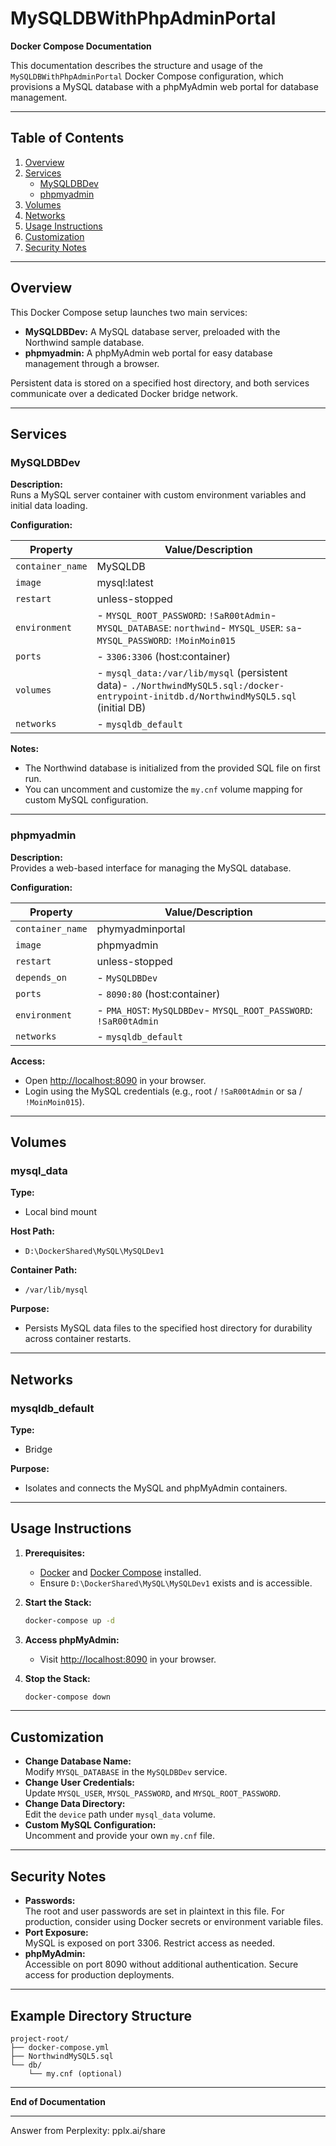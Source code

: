 # MySQLDBWithPhpAdminPortal  
**Docker Compose Documentation**

This documentation describes the structure and usage of the `MySQLDBWithPhpAdminPortal` Docker Compose configuration, which provisions a MySQL database with a phpMyAdmin web portal for database management.

---

## Table of Contents

1. [Overview](#overview)
2. [Services](#services)
    - [MySQLDBDev](#mysqldbdev)
    - [phpmyadmin](#phpmyadmin)
3. [Volumes](#volumes)
4. [Networks](#networks)
5. [Usage Instructions](#usage-instructions)
6. [Customization](#customization)
7. [Security Notes](#security-notes)

---

## Overview

This Docker Compose setup launches two main services:

- **MySQLDBDev:** A MySQL database server, preloaded with the Northwind sample database.
- **phpmyadmin:** A phpMyAdmin web portal for easy database management through a browser.

Persistent data is stored on a specified host directory, and both services communicate over a dedicated Docker bridge network.

---

## Services

### MySQLDBDev

**Description:**  
Runs a MySQL server container with custom environment variables and initial data loading.

**Configuration:**

| Property             | Value/Description                                   |
|----------------------|-----------------------------------------------------|
| `container_name`     | MySQLDB                                             |
| `image`              | mysql:latest                                        |
| `restart`            | unless-stopped                                      |
| `environment`        | - `MYSQL_ROOT_PASSWORD`: `!SaR00tAdmin`- `MYSQL_DATABASE`: `northwind`- `MYSQL_USER`: `sa`- `MYSQL_PASSWORD`: `!MoinMoin015` |
| `ports`              | - `3306:3306` (host:container)                      |
| `volumes`            | - `mysql_data:/var/lib/mysql` (persistent data)- `./NorthwindMySQL5.sql:/docker-entrypoint-initdb.d/NorthwindMySQL5.sql` (initial DB) |
| `networks`           | - `mysqldb_default`                                 |

**Notes:**
- The Northwind database is initialized from the provided SQL file on first run.
- You can uncomment and customize the `my.cnf` volume mapping for custom MySQL configuration.

---

### phpmyadmin

**Description:**  
Provides a web-based interface for managing the MySQL database.

**Configuration:**

| Property             | Value/Description                                   |
|----------------------|-----------------------------------------------------|
| `container_name`     | phymyadminportal                                    |
| `image`              | phpmyadmin                                          |
| `restart`            | unless-stopped                                      |
| `depends_on`         | - `MySQLDBDev`                                      |
| `ports`              | - `8090:80` (host:container)                        |
| `environment`        | - `PMA_HOST`: `MySQLDBDev`- `MYSQL_ROOT_PASSWORD`: `!SaR00tAdmin` |
| `networks`           | - `mysqldb_default`                                 |

**Access:**  
- Open [http://localhost:8090](http://localhost:8090) in your browser.
- Login using the MySQL credentials (e.g., root / `!SaR00tAdmin` or sa / `!MoinMoin015`).

---

## Volumes

### mysql_data

**Type:**  
- Local bind mount

**Host Path:**  
- `D:\DockerShared\MySQL\MySQLDev1`

**Container Path:**  
- `/var/lib/mysql`

**Purpose:**  
- Persists MySQL data files to the specified host directory for durability across container restarts.

---

## Networks

### mysqldb_default

**Type:**  
- Bridge

**Purpose:**  
- Isolates and connects the MySQL and phpMyAdmin containers.

---

## Usage Instructions

1. **Prerequisites:**
    - [Docker](https://www.docker.com/) and [Docker Compose](https://docs.docker.com/compose/) installed.
    - Ensure `D:\DockerShared\MySQL\MySQLDev1` exists and is accessible.

2. **Start the Stack:**
    ```bash
    docker-compose up -d
    ```

3. **Access phpMyAdmin:**
    - Visit [http://localhost:8090](http://localhost:8090) in your browser.

4. **Stop the Stack:**
    ```bash
    docker-compose down
    ```

---

## Customization

- **Change Database Name:**  
  Modify `MYSQL_DATABASE` in the `MySQLDBDev` service.
- **Change User Credentials:**  
  Update `MYSQL_USER`, `MYSQL_PASSWORD`, and `MYSQL_ROOT_PASSWORD`.
- **Change Data Directory:**  
  Edit the `device` path under `mysql_data` volume.
- **Custom MySQL Configuration:**  
  Uncomment and provide your own `my.cnf` file.

---

## Security Notes

- **Passwords:**  
  The root and user passwords are set in plaintext in this file. For production, consider using Docker secrets or environment variable files.
- **Port Exposure:**  
  MySQL is exposed on port 3306. Restrict access as needed.
- **phpMyAdmin:**  
  Accessible on port 8090 without additional authentication. Secure access for production deployments.

---

## Example Directory Structure

```
project-root/
├── docker-compose.yml
├── NorthwindMySQL5.sql
└── db/
    └── my.cnf (optional)
```

---

**End of Documentation**

---
Answer from Perplexity: pplx.ai/share